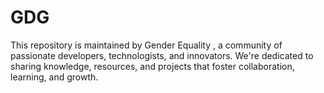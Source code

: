 # GDG
This repository is maintained by Gender Equality , a community of passionate developers, technologists, and innovators. We're dedicated to sharing knowledge, resources, and projects that foster collaboration, learning, and growth.
